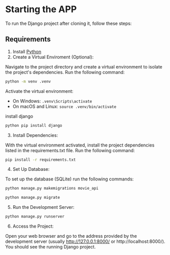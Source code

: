# Starting the APP

To run the Django project after cloning it, follow these steps:

## Requirements

1. Install [Python](https://www.python.org/downloads/)
2. Create a Virtual Enviroment (Optional):

Navigate to the project directory and create a virtual environment to isolate the project's dependencies. Run the following command:

```bash
python -m venv .venv
```

Activate the virtual environment:

- On Windows: `.venv\Scripts\activate`
- On macOS and Linux: `source .venv/bin/activate`

install django

```bash
python pip install django
```

3. Install Dependencies:

With the virtual environment activated, install the project dependencies listed in the requirements.txt file. Run the following command:

```bash
pip install -r requirements.txt
```

4. Set Up Database:

To set up the database (SQLite) run the following commands:

```bash
python manage.py makemigrations movie_api

python manage.py migrate
```

5. Run the Development Server:

```bash
python manage.py runserver
```

6. Access the Project:

Open your web browser and go to the address provided by the development server (usually http://127.0.0.1:8000/ or http://localhost:8000/). You should see the running Django project.
